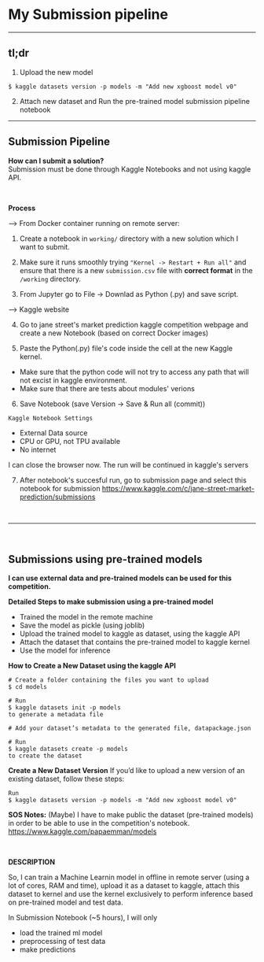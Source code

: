 # My Submission pipeline

---

## tl;dr

1. Upload the new model 
```
$ kaggle datasets version -p models -m "Add new xgboost model v0"
```


2. Attach new dataset and Run the pre-trained model submission pipeline notebook


---

## Submission Pipeline

**How can I submit a solution?**  
Submission must be done through Kaggle Notebooks and not using kaggle API.

<br>

**Process**

--> From Docker container running on remote server:

1. Create a notebook in `working/` directory with a new solution which I want to submit.

2. Make sure it runs smoothly trying `"Kernel -> Restart + Run all"` and ensure that there is a new `submission.csv` file with **correct format** in the `/working` directory.

3. From Jupyter go to File -> Downlad as Python (.py) and save script.


--> Kaggle website

4. Go to jane street's market prediction kaggle competition webpage and create a new Notebook (based on correct Docker images)

5. Paste the Python(.py) file's code inside the cell at the new Kaggle kernel.

- Make sure that the python code will not try to access any path that will not excist in kaggle environment.
- Make sure that there are tests about modules' verions

6. Save Notebook  (save Version -> Save & Run all (commit))

`Kaggle Notebook Settings`
- External Data source
- CPU or GPU, not TPU available
- No internet

I can close the browser now. The run will be continued in kaggle's servers


7. After notebook's succesful run, go to submission page and select this notebook for submission
https://www.kaggle.com/c/jane-street-market-prediction/submissions

<br>

---

<br>

## Submissions using pre-trained models

**I can use external data and pre-trained models can be used for this competition.**

**Detailed Steps to make submission using a pre-trained model**

* Trained the model in the remote machine
* Save the model as pickle (using joblib)
* Upload the trained model to kaggle as dataset, using the kaggle API
* Attach the dataset that contains the pre-trained model to kaggle kernel
* Use the model for inference


**How to Create a New Dataset using the kaggle API**

```
# Create a folder containing the files you want to upload
$ cd models

# Run 
$ kaggle datasets init -p models
to generate a metadata file

# Add your dataset’s metadata to the generated file, datapackage.json

# Run 
$ kaggle datasets create -p models
to create the dataset
```


**Create a New Dataset Version**
If you’d like to upload a new version of an existing dataset, follow these steps:

```
Run 
$ kaggle datasets version -p models -m "Add new xgboost model v0"
```

**SOS Notes:** (Maybe) I have to make public the dataset (pre-trained models) in order to be able to use in the competition's notebook.
https://www.kaggle.com/papaemman/models


<br>

**DESCRIPTION**

So, I can train a Machine Learnin model in offline in remote server (using a lot of cores, RAM and time), upload it as a dataset to kaggle, attach this dataset to kernel and use the kernel exclusively to perform inference based on pre-trained model and test data.

In Submission Notebook (~5 hours), I will only
- load the trained ml model
- preprocessing of test data
- make predictions
